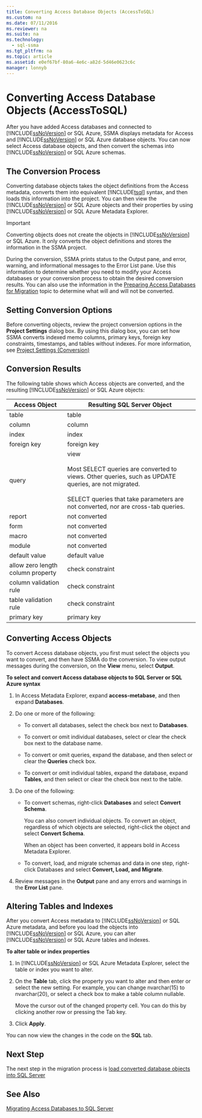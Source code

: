 ```yaml
---
title: Converting Access Database Objects (AccessToSQL)
ms.custom: na
ms.date: 07/11/2016
ms.reviewer: na
ms.suite: na
ms.technology: 
  - sql-ssma
ms.tgt_pltfrm: na
ms.topic: article
ms.assetid: e0ef67bf-80a6-4e6c-a82d-5d46e0623c6c
manager: lonnyb
---
```

# Converting Access Database Objects (AccessToSQL)
After you have added Access databases and connected to [!INCLUDE[ssNoVersion](../content/includes/ssNoVersion_md.md)] or SQL Azure, SSMA displays metadata for Access and [!INCLUDE[ssNoVersion](../content/includes/ssNoVersion_md.md)] or SQL Azure database objects. You can now select Access database objects, and then convert the schemas into [!INCLUDE[ssNoVersion](../content/includes/ssNoVersion_md.md)] or SQL Azure schemas.  
  
## The Conversion Process  
Converting database objects takes the object definitions from the Access metadata, converts them into equivalent [!INCLUDE[tsql](../content/includes/tsql_md.md)] syntax, and then loads this information into the project. You can then view the [!INCLUDE[ssNoVersion](../content/includes/ssNoVersion_md.md)] or SQL Azure objects and their properties by using [!INCLUDE[ssNoVersion](../content/includes/ssNoVersion_md.md)] or SQL Azure Metadata Explorer.  
  
> [!IMPORTANT]  
> Converting objects does not create the objects in [!INCLUDE[ssNoVersion](../content/includes/ssNoVersion_md.md)] or SQL Azure. It only converts the object definitions and stores the information in the SSMA project.  
  
During the conversion, SSMA prints status to the Output pane, and error, warning, and informational messages to the Error List pane. Use this information to determine whether you need to modify your Access databases or your conversion process to obtain the desired conversion results. You can also use the information in the [Preparing Access Databases for Migration](assetId:///9b80a9e0-08e7-4b4d-b5ec-cc998d3f5114) topic to determine what will and will not be converted.  
  
## Setting Conversion Options  
Before converting objects, review the project conversion options in the **Project Settings** dialog box. By using this dialog box, you can set how SSMA converts indexed memo columns, primary keys, foreign key constraints, timestamps, and tables without indexes. For more information, see [Project Settings (Conversion)](assetId:///bcebc635-c638-4ddb-924c-b9ccfef86388)  
  
## Conversion Results  
The following table shows which Access objects are converted, and the resulting [!INCLUDE[ssNoVersion](../content/includes/ssNoVersion_md.md)] or SQL Azure objects:  
  
|Access Object|Resulting SQL Server Object|  
|-----------------|-------------------------------|  
|table|table|  
|column|column|  
|index|index|  
|foreign key|foreign key|  
|query|view<br /><br />Most SELECT queries are converted to views. Other queries, such as UPDATE queries, are not migrated.<br /><br />SELECT queries that take parameters are not converted, nor are cross\-tab queries.|  
|report|not converted|  
|form|not converted|  
|macro|not converted|  
|module|not converted|  
|default value|default value|  
|allow zero length column property|check constraint|  
|column validation rule|check constraint|  
|table validation rule|check constraint|  
|primary key|primary key|  
  
## Converting Access Objects  
To convert Access database objects, you first must select the objects you want to convert, and then have SSMA do the conversion. To view output messages during the conversion, on the **View** menu, select **Output**.  
  
**To select and convert Access database objects to SQL Server or SQL Azure syntax**  
  
1.  In Access Metadata Explorer, expand **access\-metabase**, and then expand **Databases**.  
  
2.  Do one or more of the following:  
  
    -   To convert all databases, select the check box next to **Databases**.  
  
    -   To convert or omit individual databases, select or clear the check box next to the database name.  
  
    -   To convert or omit queries, expand the database, and then select or clear the **Queries** check box.  
  
    -   To convert or omit individual tables, expand the database, expand **Tables**, and then select or clear the check box next to the table.  
  
3.  Do one of the following:  
  
    -   To convert schemas, right\-click **Databases** and select **Convert Schema**.  
  
        You can also convert individual objects. To convert an object, regardless of which objects are selected, right\-click the object and select **Convert Schema**.  
  
        When an object has been converted, it appears bold in Access Metadata Explorer.  
  
    -   To convert, load, and migrate schemas and data in one step, right\-click Databases and select **Convert, Load, and Migrate**.  
  
4.  Review messages in the **Output** pane and any errors and warnings in the **Error List** pane.  
  
## Altering Tables and Indexes  
After you convert Access metadata to [!INCLUDE[ssNoVersion](../content/includes/ssNoVersion_md.md)] or SQL Azure metadata, and before you load the objects into [!INCLUDE[ssNoVersion](../content/includes/ssNoVersion_md.md)] or SQL Azure, you can alter [!INCLUDE[ssNoVersion](../content/includes/ssNoVersion_md.md)] or SQL Azure tables and indexes.  
  
**To alter table or index properties**  
  
1.  In [!INCLUDE[ssNoVersion](../content/includes/ssNoVersion_md.md)] or SQL Azure Metadata Explorer, select the table or index you want to alter.  
  
2.  On the **Table** tab, click the property you want to alter and then enter or select the new setting. For example, you can change nvarchar(15) to nvarchar(20), or select a check box to make a table column nullable.  
  
    Move the cursor out of the changed property cell. You can do this by clicking another row or pressing the Tab key.  
  
3.  Click **Apply**.  
  
You can now view the changes in the code on the **SQL** tab.  
  
## Next Step  
The next step in the migration process is [load converted database objects into SQL Server](assetId:///4e854eee-b10c-4f0b-9d9e-d92416e6f2ba)  
  
## See Also  
[Migrating Access Databases to SQL Server](assetId:///76a3abcf-2998-4712-9490-fe8d872c89ca)  
  
